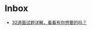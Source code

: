# Inbox

- [32道面试题详解，看看有你想要的吗？](https://juejin.im/post/5efcb1856fb9a07e722dd347?utm_source=gold_browser_extension)


